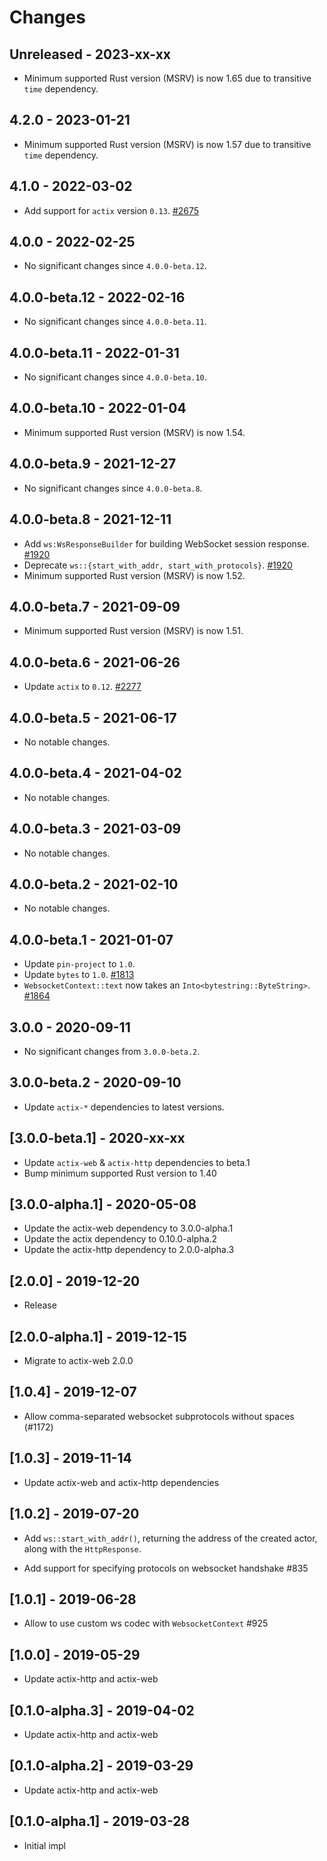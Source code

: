 # Changes

## Unreleased - 2023-xx-xx

- Minimum supported Rust version (MSRV) is now 1.65 due to transitive `time` dependency.

## 4.2.0 - 2023-01-21

- Minimum supported Rust version (MSRV) is now 1.57 due to transitive `time` dependency.

## 4.1.0 - 2022-03-02

- Add support for `actix` version `0.13`. [#2675]

[#2675]: https://github.com/actix/actix-web/pull/2675

## 4.0.0 - 2022-02-25

- No significant changes since `4.0.0-beta.12`.

## 4.0.0-beta.12 - 2022-02-16

- No significant changes since `4.0.0-beta.11`.

## 4.0.0-beta.11 - 2022-01-31

- No significant changes since `4.0.0-beta.10`.

## 4.0.0-beta.10 - 2022-01-04

- Minimum supported Rust version (MSRV) is now 1.54.

## 4.0.0-beta.9 - 2021-12-27

- No significant changes since `4.0.0-beta.8`.

## 4.0.0-beta.8 - 2021-12-11

- Add `ws:WsResponseBuilder` for building WebSocket session response. [#1920]
- Deprecate `ws::{start_with_addr, start_with_protocols}`. [#1920]
- Minimum supported Rust version (MSRV) is now 1.52.

[#1920]: https://github.com/actix/actix-web/pull/1920

## 4.0.0-beta.7 - 2021-09-09

- Minimum supported Rust version (MSRV) is now 1.51.

## 4.0.0-beta.6 - 2021-06-26

- Update `actix` to `0.12`. [#2277]

[#2277]: https://github.com/actix/actix-web/pull/2277

## 4.0.0-beta.5 - 2021-06-17

- No notable changes.

## 4.0.0-beta.4 - 2021-04-02

- No notable changes.

## 4.0.0-beta.3 - 2021-03-09

- No notable changes.

## 4.0.0-beta.2 - 2021-02-10

- No notable changes.

## 4.0.0-beta.1 - 2021-01-07

- Update `pin-project` to `1.0`.
- Update `bytes` to `1.0`. [#1813]
- `WebsocketContext::text` now takes an `Into<bytestring::ByteString>`. [#1864]

[#1813]: https://github.com/actix/actix-web/pull/1813
[#1864]: https://github.com/actix/actix-web/pull/1864

## 3.0.0 - 2020-09-11

- No significant changes from `3.0.0-beta.2`.

## 3.0.0-beta.2 - 2020-09-10

- Update `actix-*` dependencies to latest versions.

## [3.0.0-beta.1] - 2020-xx-xx

- Update `actix-web` & `actix-http` dependencies to beta.1
- Bump minimum supported Rust version to 1.40

## [3.0.0-alpha.1] - 2020-05-08

- Update the actix-web dependency to 3.0.0-alpha.1
- Update the actix dependency to 0.10.0-alpha.2
- Update the actix-http dependency to 2.0.0-alpha.3

## [2.0.0] - 2019-12-20

- Release

## [2.0.0-alpha.1] - 2019-12-15

- Migrate to actix-web 2.0.0

## [1.0.4] - 2019-12-07

- Allow comma-separated websocket subprotocols without spaces (#1172)

## [1.0.3] - 2019-11-14

- Update actix-web and actix-http dependencies

## [1.0.2] - 2019-07-20

- Add `ws::start_with_addr()`, returning the address of the created actor, along with the `HttpResponse`.

- Add support for specifying protocols on websocket handshake #835

## [1.0.1] - 2019-06-28

- Allow to use custom ws codec with `WebsocketContext` #925

## [1.0.0] - 2019-05-29

- Update actix-http and actix-web

## [0.1.0-alpha.3] - 2019-04-02

- Update actix-http and actix-web

## [0.1.0-alpha.2] - 2019-03-29

- Update actix-http and actix-web

## [0.1.0-alpha.1] - 2019-03-28

- Initial impl
